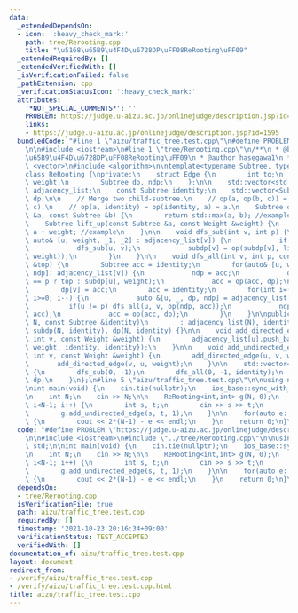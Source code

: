 ```yaml
---
data:
  _extendedDependsOn:
  - icon: ':heavy_check_mark:'
    path: tree/Rerooting.cpp
    title: "\u5168\u65B9\u4F4D\u6728DP\uFF08ReRooting\uFF09"
  _extendedRequiredBy: []
  _extendedVerifiedWith: []
  _isVerificationFailed: false
  _pathExtension: cpp
  _verificationStatusIcon: ':heavy_check_mark:'
  attributes:
    '*NOT_SPECIAL_COMMENTS*': ''
    PROBLEM: https://judge.u-aizu.ac.jp/onlinejudge/description.jsp?id=1595
    links:
    - https://judge.u-aizu.ac.jp/onlinejudge/description.jsp?id=1595
  bundledCode: "#line 1 \"aizu/traffic_tree.test.cpp\"\n#define PROBLEM \"https://judge.u-aizu.ac.jp/onlinejudge/description.jsp?id=1595\"\
    \n\n#include <iostream>\n#line 1 \"tree/Rerooting.cpp\"\n/**\n * @brief \u5168\
    \u65B9\u4F4D\u6728DP\uFF08ReRooting\uFF09\n * @author hasegawa1\n */\n\n#include\
    \ <vector>\n#include <algorithm>\n\ntemplate<typename Subtree, typename Weight>\n\
    class ReRooting {\nprivate:\n    struct Edge {\n        int to;\n        Weight\
    \ weight;\n        Subtree dp, ndp;\n    };\n\n    std::vector<std::vector<Edge>>\
    \ adjacency_list;\n    const Subtree identity;\n    std::vector<Subtree> subdp,\
    \ dp;\n\n    // Merge two child-subtree.\n    // op(a, op(b, c)) = op(op(a, b),\
    \ c).\n    // op(a, identity) = op(identity, a) = a.\n    Subtree op(const Subtree\
    \ &a, const Subtree &b) {\n        return std::max(a, b); //example\n    }\n\n\
    \    Subtree lift_up(const Subtree &a, const Weight &weight) {\n        return\
    \ a + weight; //example\n    }\n\n    void dfs_sub(int v, int p) {\n        for(const\
    \ auto& [u, weight, _1, _2] : adjacency_list[v]) {\n            if(u == p) continue;\n\
    \            dfs_sub(u, v);\n            subdp[v] = op(subdp[v], lift_up(subdp[u],\
    \ weight));\n        }\n    }\n\n    void dfs_all(int v, int p, const Subtree\
    \ &top) {\n        Subtree acc = identity;\n        for(auto& [u, weight, dp,\
    \ ndp]: adjacency_list[v]) {\n            ndp = acc;\n            dp = lift_up(u\
    \ == p ? top : subdp[u], weight);\n            acc = op(acc, dp);\n        }\n\
    \        dp[v] = acc;\n        acc = identity;\n        for(int i=(int) adjacency_list[v].size()-1;\
    \ i>=0; i--) {\n            auto &[u, _, dp, ndp] = adjacency_list[v][i];\n  \
    \          if(u != p) dfs_all(u, v, op(ndp, acc));\n            ndp = op(ndp,\
    \ acc);\n            acc = op(acc, dp);\n        }\n    }\n\npublic:\n    ReRooting(int\
    \ N, const Subtree &identity)\n        : adjacency_list(N), identity(identity),\
    \ subdp(N, identity), dp(N, identity) {}\n\n    void add_directed_edge(int u,\
    \ int v, const Weight &weight) {\n        adjacency_list[u].push_back(Edge{v,\
    \ weight, identity, identity});\n    }\n\n    void add_undirected_edge(int u,\
    \ int v, const Weight &weight) {\n        add_directed_edge(u, v, weight);\n \
    \       add_directed_edge(v, u, weight);\n    }\n\n    std::vector<Subtree> build()\
    \ {\n        dfs_sub(0, -1);\n        dfs_all(0, -1, identity);\n        return\
    \ dp;\n    }\n};\n#line 5 \"aizu/traffic_tree.test.cpp\"\n\nusing namespace std;\n\
    \nint main(void) {\n    cin.tie(nullptr);\n    ios_base::sync_with_stdio(false);\n\
    \n    int N;\n    cin >> N;\n\n    ReRooting<int,int> g(N, 0);\n    for(int i=0;\
    \ i<N-1; i++) {\n        int s, t;\n        cin >> s >> t;\n        --s; --t;\n\
    \        g.add_undirected_edge(s, t, 1);\n    }\n\n    for(auto e: g.build())\
    \ {\n        cout << 2*(N-1) - e << endl;\n    }\n    return 0;\n}\n"
  code: "#define PROBLEM \"https://judge.u-aizu.ac.jp/onlinejudge/description.jsp?id=1595\"\
    \n\n#include <iostream>\n#include \"../tree/Rerooting.cpp\"\n\nusing namespace\
    \ std;\n\nint main(void) {\n    cin.tie(nullptr);\n    ios_base::sync_with_stdio(false);\n\
    \n    int N;\n    cin >> N;\n\n    ReRooting<int,int> g(N, 0);\n    for(int i=0;\
    \ i<N-1; i++) {\n        int s, t;\n        cin >> s >> t;\n        --s; --t;\n\
    \        g.add_undirected_edge(s, t, 1);\n    }\n\n    for(auto e: g.build())\
    \ {\n        cout << 2*(N-1) - e << endl;\n    }\n    return 0;\n}\n"
  dependsOn:
  - tree/Rerooting.cpp
  isVerificationFile: true
  path: aizu/traffic_tree.test.cpp
  requiredBy: []
  timestamp: '2021-10-23 20:16:34+09:00'
  verificationStatus: TEST_ACCEPTED
  verifiedWith: []
documentation_of: aizu/traffic_tree.test.cpp
layout: document
redirect_from:
- /verify/aizu/traffic_tree.test.cpp
- /verify/aizu/traffic_tree.test.cpp.html
title: aizu/traffic_tree.test.cpp
---
```

